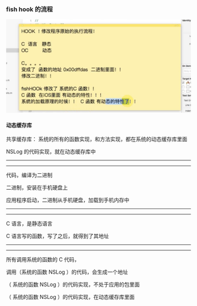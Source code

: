 




### fish hook 的流程




![fish hook](https://github.com/coyingcat/AspectsMaintain/blob/master/imgs/0.png?raw=true)






#### 动态缓存库


共享缓存库： 系统的所有的函数实现，和方法实现，都在系统的动态缓存库里面




NSLog 的代码实现，就在动态缓存库中







<hr>


<hr>


代码，编译为二进制


二进制，安装在手机硬盘上


应用程序启动，二进制从手机硬盘，加载到手机内存中


<hr>


<hr>


C 语言，是静态语言


C 语言写的函数，写了之后，就得到了其地址


<hr>


<hr>



所有调用系统的函数的 C 代码，


调用（系统的函数 NSLog ）的代码，会生成一个地址


（ 系统的函数 NSLog ）的代码实现，不处于应用的包里面


（ 系统的函数 NSLog ）的代码实现，在动态缓存库里面




















